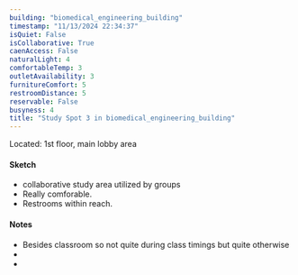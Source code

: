 ```yaml
---
building: "biomedical_engineering_building"
timestamp: "11/13/2024 22:34:37"
isQuiet: False
isCollaborative: True
caenAccess: False
naturalLight: 4
comfortableTemp: 3
outletAvailability: 3
furnitureComfort: 5
restroomDistance: 5
reservable: False
busyness: 4
title: "Study Spot 3 in biomedical_engineering_building"
---
```

<!-- image: "" Note: leave out of --- --- for now, else throws an error -->

Located: 1st floor, main lobby area

#### Sketch
- collaborative study area utilized by groups 
- Really comforable.
- Restrooms within reach.


#### Notes
- Besides classroom so not quite during class timings but quite otherwise
- 
- 
